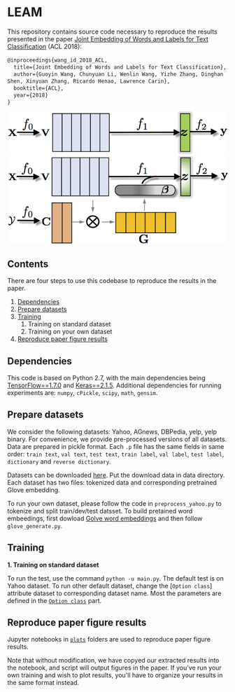 # LEAM
This repository contains source code necessary to reproduce the results presented in the paper [Joint Embedding of Words and Labels for Text Classification](https://arxiv.org/) (ACL 2018):

```
@inproceedings{wang_id_2018_ACL,
  title={Joint Embedding of Words and Labels for Text Classification},
  author={Guoyin Wang, Chunyuan Li, Wenlin Wang, Yizhe Zhang, Dinghan Shen, Xinyuan Zhang, Ricardo Henao, Lawrence Carin},
  booktitle={ACL},
  year={2018}
}
```

![](/plots/schemes/scheme_a.png)
![](/plots/schemes/scheme_b.png)

## Contents
There are four steps to use this codebase to reproduce the results in the paper.

1. [Dependencies](#dependencies)
2. [Prepare datasets](#prepare-datasets)
3. [Training](#training)
    1. Training on standard dataset
    2. Training on your own dataset
4. [Reproduce paper figure results](#reproduce-paper-figure-results)

## Dependencies

This code is based on Python 2.7, with the main dependencies being [TensorFlow==1.7.0](https://www.tensorflow.org/) and [Keras==2.1.5](https://keras.io/). Additional dependencies for running experiments are: `numpy`, `cPickle`, `scipy`, `math`, `gensim`. 

## Prepare datasets

We consider the following datasets: Yahoo, AGnews, DBPedia, yelp, yelp binary. For convenience, we provide pre-processed versions of all datasets. Data are prepared in pickle format. Each `.p` file has the same fields in same order: `train text`, `val text`, `test text`, `train label`, `val label`, `test label`, `dictionary` and `reverse dictionary`.

Datasets can be downloaded [here](https://drive.google.com/open?id=1QmZfoKSgZl8UMN8XenAYqHaRzbW5QA26). Put the download data in data directory. Each dataset has two files: tokenized data and corresponding pretrained Glove embedding.

To run your own dataset, please follow the code in `preprocess_yahoo.py` to tokenize and split train/dev/test datsset. To build pretained word embeedings, first dowload [Golve word embeddings](https://nlp.stanford.edu/projects/glove/) and then follow `glove_generate.py`. 

## Training
**1. Training on standard dataset**

To run the test, use the command `python -u main.py`. The default test is on Yahoo dataset. To run other default dataset, change the [`Option class`] attribute dataset to corresponding dataset name. Most the parameters are defined in the [`Option class`](./main.py) part. 

## Reproduce paper figure results
Jupyter notebooks in [`plots`](./plots) folders are used to reproduce paper figure results.

Note that without modification, we have copyed our extracted results into the notebook, and script will output figures in the paper. If you've run your own training and wish to plot results, you'll have to organize your results in the same format instead.






